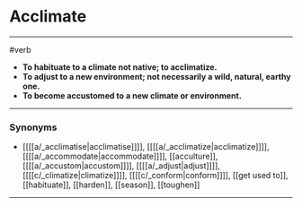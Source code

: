 # Acclimate
---
#verb
- **To habituate to a climate not native; to acclimatize.**
- **To adjust to a new environment; not necessarily a wild, natural, earthy one.**
- **To become accustomed to a new climate or environment.**
---
### Synonyms
- [[[[a/_acclimatise|acclimatise]]]], [[[[a/_acclimatize|acclimatize]]]], [[[[a/_accommodate|accommodate]]]], [[acculture]], [[[[a/_accustom|accustom]]]], [[[[a/_adjust|adjust]]]], [[[[c/_climatize|climatize]]]], [[[[c/_conform|conform]]]], [[get used to]], [[habituate]], [[harden]], [[season]], [[toughen]]
---
